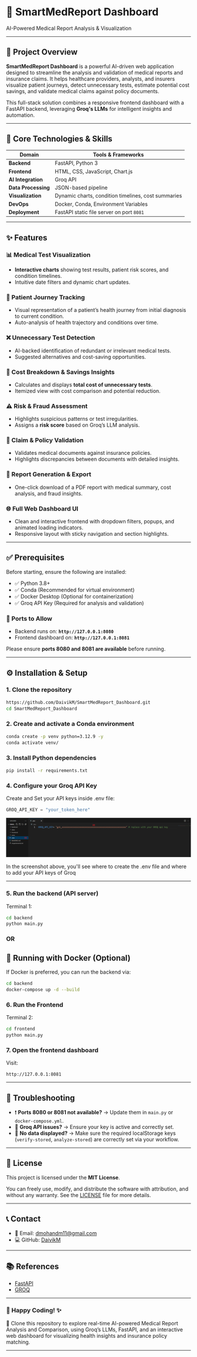 
# 🧠 SmartMedReport Dashboard
AI-Powered Medical Report Analysis & Visualization

---

## 🚀 Project Overview

**SmartMedReport Dashboard** is a powerful AI-driven web application designed to streamline the analysis and validation of medical reports and insurance claims. It helps healthcare providers, analysts, and insurers visualize patient journeys, detect unnecessary tests, estimate potential cost savings, and validate medical claims against policy documents.

This full-stack solution combines a responsive frontend dashboard with a FastAPI backend, leveraging **Groq's LLMs** for intelligent insights and automation.

---

## 🧩 Core Technologies & Skills

| Domain             | Tools & Frameworks                                |
|-------------------|----------------------------------------------------|
| **Backend**        | FastAPI, Python 3                                  |
| **Frontend**       | HTML, CSS, JavaScript, Chart.js                    |
| **AI Integration** | Groq API                                           |
| **Data Processing**| JSON-based pipeline                               |
| **Visualization**  | Dynamic charts, condition timelines, cost summaries |
| **DevOps**         | Docker, Conda, Environment Variables               |
| **Deployment**     | FastAPI static file server on port `8081`         |

---

## ✨ Features

### 📊 Medical Test Visualization
- **Interactive charts** showing test results, patient risk scores, and condition timelines.
- Intuitive date filters and dynamic chart updates.

### 🧬 Patient Journey Tracking
- Visual representation of a patient’s health journey from initial diagnosis to current condition.
- Auto-analysis of health trajectory and conditions over time.

### ❌ Unnecessary Test Detection
- AI-backed identification of redundant or irrelevant medical tests.
- Suggested alternatives and cost-saving opportunities.

### 💸 Cost Breakdown & Savings Insights
- Calculates and displays **total cost of unnecessary tests**.
- Itemized view with cost comparison and potential reduction.

### ⚠️ Risk & Fraud Assessment
- Highlights suspicious patterns or test irregularities.
- Assigns a **risk score** based on Groq’s LLM analysis.

### 📑 Claim & Policy Validation
- Validates medical documents against insurance policies.
- Highlights discrepancies between documents with detailed insights.

### 📝 Report Generation & Export
- One-click download of a PDF report with medical summary, cost analysis, and fraud insights.

### 🌐 Full Web Dashboard UI
- Clean and interactive frontend with dropdown filters, popups, and animated loading indicators.
- Responsive layout with sticky navigation and section highlights.

---

## ✅ Prerequisites

Before starting, ensure the following are installed:

- ✅ Python 3.8+  
- ✅ Conda (Recommended for virtual environment)  
- ✅ Docker Desktop (Optional for containerization)  
- ✅ Groq API Key (Required for analysis and validation)

### 🔐 Ports to Allow

- Backend runs on: **`http://127.0.0.1:8080`**  
- Frontend dashboard on: **`http://127.0.0.1:8081`**

Please ensure **ports 8080 and 8081 are available** before running.

---

## ⚙️ Installation & Setup

### 1. Clone the repository
```bash
https://github.com/DaivikM/SmartMedReport_Dashboard.git
cd SmartMedReport_Dashboard
```

### 2. Create and activate a Conda environment
```bash
conda create -p venv python=3.12.9 -y
conda activate venv/
```

### 3. Install Python dependencies
```bash
pip install -r requirements.txt
```

### 4. Configure your Groq API Key
Create and Set your API keys inside .env file:
```python
GROQ_API_KEY = "your_token_here"
```
![.env creation and API key](demo/api_key.png)

In the screenshot above, you'll see where to create the .env file and where to add your API keys of Groq

---

### 5. Run the backend (API server)
Terminal 1:

```bash
cd backend
python main.py
```
### OR
## 🐳 Running with Docker (Optional)

If Docker is preferred, you can run the backend via:

```bash
cd backend
docker-compose up -d --build
```
### 6. Run the Frontend
Terminal 2:

```bash
cd frontend
python main.py
```
### 7. Open the frontend dashboard
Visit:
```
http://127.0.0.1:8081
```

---

## 🧪 Troubleshooting

- ❗ **Ports 8080 or 8081 not available?** → Update them in `main.py` or `docker-compose.yml`.
- 🔐 **Groq API issues?** → Ensure your key is active and correctly set.
- 🧾 **No data displayed?** → Make sure the required localStorage keys (`verify-stored`, `analyze-stored`) are correctly set via your workflow.

---

## 📜 License

This project is licensed under the **MIT License**.

You can freely use, modify, and distribute the software with attribution, and without any warranty. See the [LICENSE](LICENSE) file for more details.

---

## 📞 Contact

- 📧 Email: [dmohandm11@gmail.com](mailto:dmohandm11@gmail.com)  
- 💻 GitHub: [DaivikM](https://github.com/DaivikM)

---

## 📚 References

- [FastAPI](https://fastapi.tiangolo.com/)
- [GROQ](https://console.groq.com/docs/api-reference#chat-create)

---

### 🚀 Happy Coding! ✨

🧪 Clone this repository to explore real-time AI-powered Medical Report Analysis and Comparison, using Groq’s LLMs, FastAPI, and an interactive web dashboard for visualizing health insights and insurance policy matching.

---
